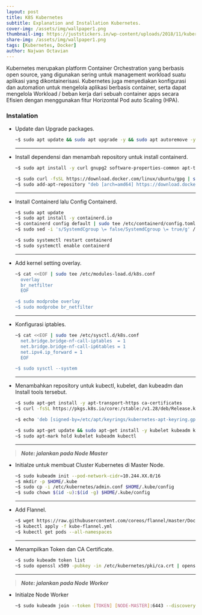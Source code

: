```yaml
---
layout: post
title: K8S Kubernetes
subtitle: Explanation and Installation Kubernetes.
cover-img: /assets/img/wallpaper1.png
thumbnail-img: https://juststickers.in/wp-content/uploads/2018/11/kubernetes-wordmark.png
share-img: /assets/img/wallpaper1.png
tags: [Kubernetes, Docker]
author: Najwan Octavian
---
```


Kubernetes merupakan platform Container Orchestration yang berbasis open source, yang digunakan sering untuk management workload suatu aplikasi yang dikontainerisasi. Kubernetes juga menyediakan konfigurasi dan automation untuk mengelola aplikasi berbasis container, serta dapat mengelola Workload / beban kerja dari sebuah container apps secara Efisien dengan menggunakan fitur Horizontal Pod auto Scaling (HPA).

### Instalation

* Update dan Upgrade packages.

  ```bash
  ~$ sudo apt update && sudo apt upgrade -y && sudo apt autoremove -y
  ```

  ---
* Install dependensi dan menambah repository untuk install containerd.

  ```bash
  ~$ sudo apt install -y curl gnupg2 software-properties-common apt-transport-https ca-certificates

  ~$ sudo curl -fsSL https://download.docker.com/linux/ubuntu/gpg | sudo gpg --dearmour -o /etc/apt/trusted.gpg.d/docker.gpg
  ~$ sudo add-apt-repository "deb [arch=amd64] https://download.docker.com/linux/ubuntu $(lsb_release -cs) stable"
  ```

  ---
* Install Containerd lalu Config Containerd.

  ```bash
  ~$ sudo apt update
  ~$ sudo apt install -y containerd.io
  ~$ containerd config default | sudo tee /etc/containerd/config.toml >/dev/null 2>&1
  ~$ sudo sed -i 's/SystemdCgroup \= false/SystemdCgroup \= true/g' /etc/containerd/config.toml

  ~$ sudo systemctl restart containerd
  ~$ sudo systemctl enable containerd
  ```

  ---
* Add kernel setting overlay.

  ```bash
  ~$ cat <<EOF | sudo tee /etc/modules-load.d/k8s.conf
    overlay
    br_netfilter
    EOF

  ~$ sudo modprobe overlay
  ~$ sudo modprobe br_netfilter
  ```

  ---
* Konfigurasi iptables.

  ```bash
  ~$ cat <<EOF | sudo tee /etc/sysctl.d/k8s.conf
    net.bridge.bridge-nf-call-iptables  = 1
    net.bridge.bridge-nf-call-ip6tables = 1
    net.ipv4.ip_forward = 1
    EOF

  ~$ sudo sysctl --system
  ```

  ---
* Menambahkan repository untuk kubectl, kubelet, dan kubeadm dan Install tools tersebut.

  ```bash
  ~$ sudo apt-get install -y apt-transport-https ca-certificates
  ~$ curl -fsSL https://pkgs.k8s.io/core:/stable:/v1.28/deb/Release.key | sudo gpg --dearmor -o /etc/apt/keyrings/kubernetes-apt-keyring.gpg

  ~$ echo 'deb [signed-by=/etc/apt/keyrings/kubernetes-apt-keyring.gpg] https://pkgs.k8s.io/core:/stable:/v1.28/deb/ /' | sudo tee /etc/apt/sources.list.d/kubernetes.list

  ~$ sudo apt-get update && sudo apt-get install -y kubelet kubeadm kubectl
  ~$ sudo apt-mark hold kubelet kubeadm kubectl
  ```

  ---

> **_Note: jalankan pada Node Master_**

* Initialze untuk membuat Cluster Kubernetes di Master Node.

  ```bash
  ~$ sudo kubeadm init --pod-network-cidr=10.244.XX.0/16
  ~$ mkdir -p $HOME/.kube
  ~$ sudo cp -i /etc/kubernetes/admin.conf $HOME/.kube/config
  ~$ sudo chown $(id -u):$(id -g) $HOME/.kube/config
  ```

  ---
* Add Flannel.

  ```bash
  ~$ wget https://raw.githubusercontent.com/coreos/flannel/master/Documentation/kube-flannel.yml
  ~$ kubectl apply -f kube-flannel.yml
  ~$ kubectl get pods --all-namespaces
  ```
  
  ---
* Menampilkan Token dan CA Certificate.

  ```bash
  ~$ sudo kubeadm token list
  ~$ sudo openssl x509 -pubkey -in /etc/kubernetes/pki/ca.crt | openssl rsa -pubin -outform der 2>/dev/null | openssl dgst -sha256 -hex | sed 's/^.* //'
  ```

  ---

> **_Note: jalankan pada Node Worker_**

* Initialze Node Worker

  ```bash
  ~$ sudo kubeadm join --token [TOKEN] [NODE-MASTER]:6443 --discovery-token-ca-cert-hash sha256:[TOKEN-CA-CERT-HASH]
  ```
